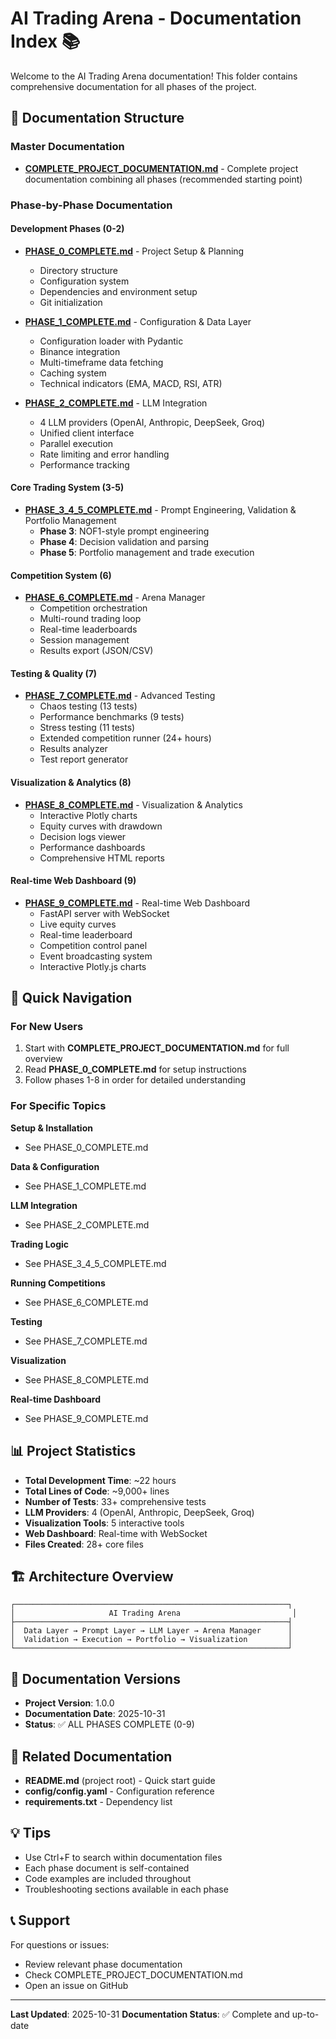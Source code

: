 # AI Trading Arena - Documentation Index 📚

Welcome to the AI Trading Arena documentation! This folder contains comprehensive documentation for all phases of the project.

## 📖 Documentation Structure

### Master Documentation
- **[COMPLETE_PROJECT_DOCUMENTATION.md](COMPLETE_PROJECT_DOCUMENTATION.md)** - Complete project documentation combining all phases (recommended starting point)

### Phase-by-Phase Documentation

#### Development Phases (0-2)
- **[PHASE_0_COMPLETE.md](PHASE_0_COMPLETE.md)** - Project Setup & Planning
  - Directory structure
  - Configuration system
  - Dependencies and environment setup
  - Git initialization

- **[PHASE_1_COMPLETE.md](PHASE_1_COMPLETE.md)** - Configuration & Data Layer
  - Configuration loader with Pydantic
  - Binance integration
  - Multi-timeframe data fetching
  - Caching system
  - Technical indicators (EMA, MACD, RSI, ATR)

- **[PHASE_2_COMPLETE.md](PHASE_2_COMPLETE.md)** - LLM Integration
  - 4 LLM providers (OpenAI, Anthropic, DeepSeek, Groq)
  - Unified client interface
  - Parallel execution
  - Rate limiting and error handling
  - Performance tracking

#### Core Trading System (3-5)
- **[PHASE_3_4_5_COMPLETE.md](PHASE_3_4_5_COMPLETE.md)** - Prompt Engineering, Validation & Portfolio Management
  - **Phase 3**: NOF1-style prompt engineering
  - **Phase 4**: Decision validation and parsing
  - **Phase 5**: Portfolio management and trade execution

#### Competition System (6)
- **[PHASE_6_COMPLETE.md](PHASE_6_COMPLETE.md)** - Arena Manager
  - Competition orchestration
  - Multi-round trading loop
  - Real-time leaderboards
  - Session management
  - Results export (JSON/CSV)

#### Testing & Quality (7)
- **[PHASE_7_COMPLETE.md](PHASE_7_COMPLETE.md)** - Advanced Testing
  - Chaos testing (13 tests)
  - Performance benchmarks (9 tests)
  - Stress testing (11 tests)
  - Extended competition runner (24+ hours)
  - Results analyzer
  - Test report generator

#### Visualization & Analytics (8)
- **[PHASE_8_COMPLETE.md](PHASE_8_COMPLETE.md)** - Visualization & Analytics
  - Interactive Plotly charts
  - Equity curves with drawdown
  - Decision logs viewer
  - Performance dashboards
  - Comprehensive HTML reports

#### Real-time Web Dashboard (9)
- **[PHASE_9_COMPLETE.md](PHASE_9_COMPLETE.md)** - Real-time Web Dashboard
  - FastAPI server with WebSocket
  - Live equity curves
  - Real-time leaderboard
  - Competition control panel
  - Event broadcasting system
  - Interactive Plotly.js charts

## 🚀 Quick Navigation

### For New Users
1. Start with **COMPLETE_PROJECT_DOCUMENTATION.md** for full overview
2. Read **PHASE_0_COMPLETE.md** for setup instructions
3. Follow phases 1-8 in order for detailed understanding

### For Specific Topics

**Setup & Installation**
- See PHASE_0_COMPLETE.md

**Data & Configuration**
- See PHASE_1_COMPLETE.md

**LLM Integration**
- See PHASE_2_COMPLETE.md

**Trading Logic**
- See PHASE_3_4_5_COMPLETE.md

**Running Competitions**
- See PHASE_6_COMPLETE.md

**Testing**
- See PHASE_7_COMPLETE.md

**Visualization**
- See PHASE_8_COMPLETE.md

**Real-time Dashboard**
- See PHASE_9_COMPLETE.md

## 📊 Project Statistics

- **Total Development Time**: ~22 hours
- **Total Lines of Code**: ~9,000+ lines
- **Number of Tests**: 33+ comprehensive tests
- **LLM Providers**: 4 (OpenAI, Anthropic, DeepSeek, Groq)
- **Visualization Tools**: 5 interactive tools
- **Web Dashboard**: Real-time with WebSocket
- **Files Created**: 28+ core files

## 🏗️ Architecture Overview

```
┌─────────────────────────────────────────────────────────────┐
│                     AI Trading Arena                         │
├─────────────────────────────────────────────────────────────┤
│  Data Layer → Prompt Layer → LLM Layer → Arena Manager      │
│  Validation → Execution → Portfolio → Visualization         │
└─────────────────────────────────────────────────────────────┘
```

## 📝 Documentation Versions

- **Project Version**: 1.0.0
- **Documentation Date**: 2025-10-31
- **Status**: ✅ ALL PHASES COMPLETE (0-9)

## 🔗 Related Documentation

- **README.md** (project root) - Quick start guide
- **config/config.yaml** - Configuration reference
- **requirements.txt** - Dependency list

## 💡 Tips

- Use Ctrl+F to search within documentation files
- Each phase document is self-contained
- Code examples are included throughout
- Troubleshooting sections available in each phase

## 📞 Support

For questions or issues:
- Review relevant phase documentation
- Check COMPLETE_PROJECT_DOCUMENTATION.md
- Open an issue on GitHub

---

**Last Updated**: 2025-10-31
**Documentation Status**: ✅ Complete and up-to-date
